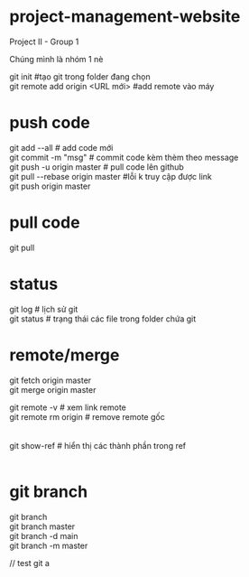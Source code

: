 # project-management-website
Project II - Group 1

Chúng mình là nhóm 1 nè

git init #tạo git trong folder đang chọn<br>
git remote add origin <URL mới> #add remote vào máy

# push code
git add --all # add code mới <br>
git commit -m "msg" # commit code kèm thèm theo message <br>
git push -u origin master # pull code lên github <br>
git pull --rebase origin master #lỗi k truy cập được link <br>
git push origin master <br>

# pull code
git pull

# status
git log # lịch sử git <br>
git status # trạng thái các file trong folder chứa git <br>

# remote/merge <br>
git fetch origin master<br>
git merge origin master<br>

git remote -v # xem link remote<br>
git remote rm origin # remove remote gốc<br><br><br>
git show-ref # hiển thị các thành phần trong ref<br><br>

# git branch<br>
git branch<br>
git branch master<br>
git branch -d main<br>
git branch -m master<br>


// test git
a